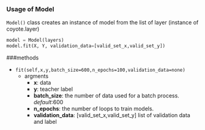 ### Usage of Model

`Model()` class creates an instance of model from the list of layer (instance of coyote.layer)
```python
model = Model(layers)
model.fit(X, Y, validation_data=[valid_set_x,valid_set_y])
```
###methods
* `fit(self,x,y,batch_size=600,n_epochs=100,validation_data=none)`
    * argments
        * **x**: data
        * **y**: teacher label
        * **batch_size**: the number of data used for a batch process. *default*:600
        * **n_epochs**: the number of loops to train models.
        * **validation_data**: [valid_set_x,valid_set_y] list of validation data and label
        
